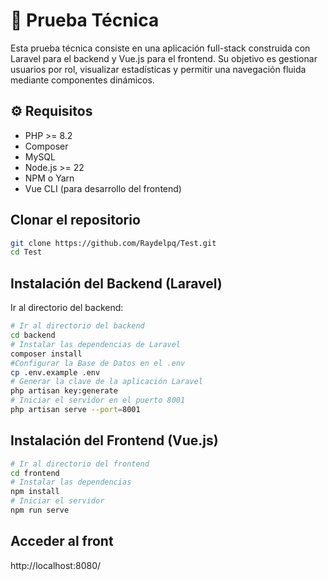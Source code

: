 # 📂 Prueba Técnica

Esta prueba técnica consiste en una aplicación full-stack construida con Laravel para el backend y Vue.js para el frontend. Su objetivo es gestionar usuarios por rol, visualizar estadísticas y permitir una navegación fluida mediante componentes dinámicos.

## ⚙️ Requisitos

- PHP >= 8.2
- Composer  
- MySQL
- Node.js >= 22 
- NPM o Yarn  
- Vue CLI (para desarrollo del frontend)

##  Clonar el repositorio
```bash
git clone https://github.com/Raydelpq/Test.git
cd Test
```

## Instalación del Backend (Laravel)

Ir al directorio del backend:
```bash
# Ir al directorio del backend
cd backend
# Instalar las dependencias de Laravel
composer install
#Configurar la Base de Datos en el .env 
cp .env.example .env 
# Generar la clave de la aplicación Laravel
php artisan key:generate
# Iniciar el servidor en el puerto 8001
php artisan serve --port=8001
```

## Instalación del Frontend (Vue.js)
```bash
# Ir al directorio del frontend
cd frontend
# Instalar las dependencias
npm install
# Iniciar el servidor
npm run serve
```

## Acceder al front
http://localhost:8080/